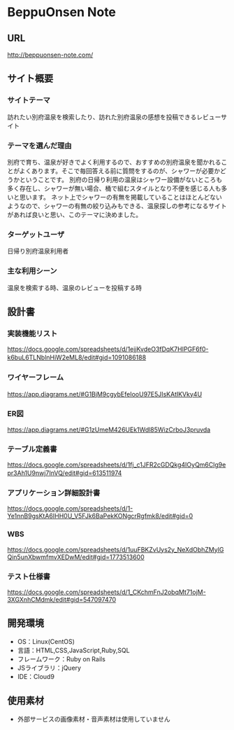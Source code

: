 # BeppuOnsen Note

## URL
 http://beppuonsen-note.com/

## サイト概要
### サイトテーマ
 訪れたい別府温泉を検索したり、訪れた別府温泉の感想を投稿できるレビューサイト

### テーマを選んだ理由
 別府で育ち、温泉が好きでよく利用するので、おすすめの別府温泉を聞かれることがよくあります。そこで毎回答える前に質問をするのが、シャワーが必要かどうかということです。
 別府の日帰り利用の温泉はシャワー設備がないところも多く存在し、シャワーが無い場合、桶で組むスタイルとなり不便を感じる人も多いと思います。
 ネット上でシャワーの有無を掲載していることはほとんどないようなので、シャワーの有無の絞り込みもできる、温泉探しの参考になるサイトがあれば良いと思い、このテーマに決めました。

### ターゲットユーザ
 日帰り別府温泉利用者

### 主な利用シーン
 温泉を検索する時、温泉のレビューを投稿する時

## 設計書
### 実装機能リスト
 https://docs.google.com/spreadsheets/d/1ejjKvdeO3fDqK7HIPGF6f0-k6buL6TLNblnHiW2eML8/edit#gid=1091086188
　
### ワイヤーフレーム
 https://app.diagrams.net/#G1BjM9cgybEfeIooU97E5JIsKAtIKVky4U
　
### ER図
 https://app.diagrams.net/#G1zUmeM426UEk1Wdl85WizCrboJ3pruvda
 
### テーブル定義書
 https://docs.google.com/spreadsheets/d/1fj_c1JFR2cGDQkg4IOyQm6Clg9epr3Ah1U9nwj7InVQ/edit#gid=613511974
　
### アプリケーション詳細設計書
 https://docs.google.com/spreadsheets/d/1-Ye1nnB9gsKtA6IHH0U_V5FJk6BaPekKONgcrRgfmk8/edit#gid=0
 
### WBS
 https://docs.google.com/spreadsheets/d/1uuFBKZvUys2y_NeXdObhZMylGQin5unXbwmfmvXEDwM/edit#gid=1773513600
 
### テスト仕様書
 https://docs.google.com/spreadsheets/d/1_CKchmFnJ2obqMt71ojM-3XGXnhCMdmk/edit#gid=547097470

## 開発環境
- OS：Linux(CentOS)
- 言語：HTML,CSS,JavaScript,Ruby,SQL
- フレームワーク：Ruby on Rails
- JSライブラリ：jQuery
- IDE：Cloud9

## 使用素材
- 外部サービスの画像素材・音声素材は使用していません
